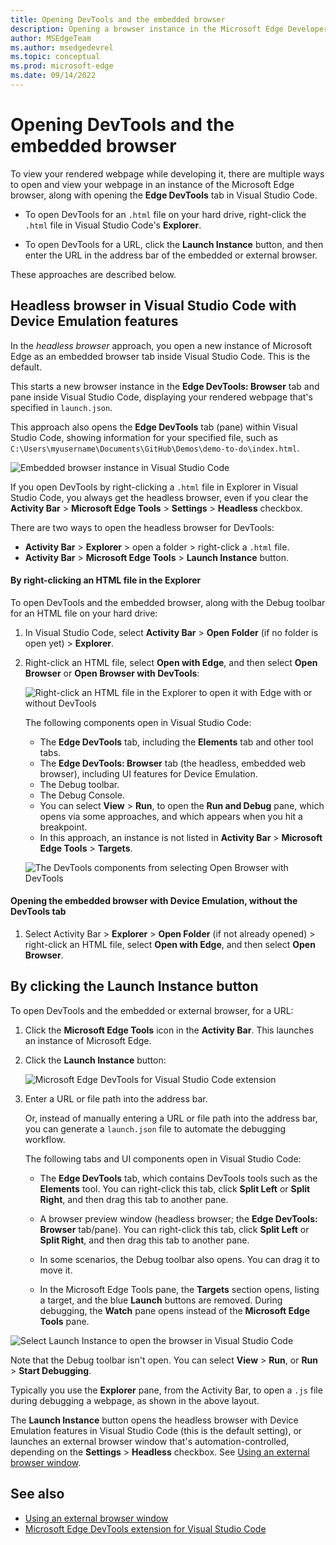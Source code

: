 ```yaml
---
title: Opening DevTools and the embedded browser
description: Opening a browser instance in the Microsoft Edge Developer Tools extension for Visual Studio Code.
author: MSEdgeTeam
ms.author: msedgedevrel
ms.topic: conceptual
ms.prod: microsoft-edge
ms.date: 09/14/2022
---
```

# Opening DevTools and the embedded browser

To view your rendered webpage while developing it, there are multiple ways to open and view your webpage in an instance of the Microsoft Edge browser, along with opening the **Edge DevTools** tab in Visual Studio Code.

*  To open DevTools for an `.html` file on your hard drive, right-click the `.html` file in Visual Studio Code's **Explorer**.

*  To open DevTools for a URL, click the **Launch Instance** button, and then enter the URL in the address bar of the embedded or external browser.

These approaches are described below.


<!-- ====================================================================== -->
## Headless browser in Visual Studio Code with Device Emulation features

In the _headless browser_ approach, you open a new instance of Microsoft Edge as an embedded browser tab inside Visual Studio Code.  This is the default.

This starts a new browser instance in the **Edge DevTools: Browser** tab and pane inside Visual Studio Code, displaying your rendered webpage that's specified in `launch.json`.

This approach also opens the **Edge DevTools** tab (pane) within Visual Studio Code, showing information for your specified file, such as `C:\Users\myusername\Documents\GitHub\Demos\demo-to-do\index.html`.

![Embedded browser instance in Visual Studio Code](./opening-browser-instance-images/embedded-browser.png)

If you open DevTools by right-clicking a `.html` file in Explorer in Visual Studio Code, you always get the headless browser, even if you clear the **Activity Bar** > **Microsoft Edge Tools** > **Settings** > **Headless** checkbox.

There are two ways to open the headless browser for DevTools:
*  **Activity Bar** > **Explorer** > open a folder > right-click a `.html` file.
*  **Activity Bar** > **Microsoft Edge Tools** > **Launch Instance** button.


#### By right-clicking an HTML file in the Explorer

To open DevTools and the embedded browser, along with the Debug toolbar for an HTML file on your hard drive:

1. In Visual Studio Code, select **Activity Bar** > **Open Folder** (if no folder is open yet) > **Explorer**.

1. Right-click an HTML file, select **Open with Edge**, and then select **Open Browser** or **Open Browser with DevTools**:

   ![Right-click an HTML file in the Explorer to open it with Edge with or without DevTools](./opening-browser-instance-images/context-menu-open-in-code.png)

   The following components open in Visual Studio Code:
   *  The **Edge DevTools** tab, including the **Elements** tab and other tool tabs.
   *  The **Edge DevTools: Browser** tab (the headless, embedded web browser), including UI features for Device Emulation.
   *  The Debug toolbar.
   *  The Debug Console.
   *  You can select **View** > **Run**, to open the **Run and Debug** pane, which opens via some approaches, and which appears when you hit a breakpoint.
   *  In this approach, an instance is not listed in **Activity Bar** > **Microsoft Edge Tools** > **Targets**.

   ![The DevTools components from selecting Open Browser with DevTools](./opening-browser-instance-images/devtools-extension-v211.png)


#### Opening the embedded browser with Device Emulation, without the DevTools tab

1. Select Activity Bar > **Explorer** > **Open Folder** (if not already opened) > right-click an HTML file, select **Open with Edge**, and then select **Open Browser**.
    

<!-- ====================================================================== -->
## By clicking the Launch Instance button

To open DevTools and the embedded or external browser, for a URL:

1. Click the **Microsoft Edge Tools** icon in the **Activity Bar**.  This launches an instance of Microsoft Edge.

1. Click the **Launch Instance** button:

   ![Microsoft Edge DevTools for Visual Studio Code extension](./opening-browser-instance-images/extension-icon.png)

1. Enter a URL or file path into the address bar.

   Or, instead of manually entering a URL or file path into the address bar, you can generate a `launch.json` file to automate the debugging workflow.

   The following tabs and UI components open in Visual Studio Code:

   *  The **Edge DevTools** tab, which contains DevTools tools such as the **Elements** tool.  You can right-click this tab, click **Split Left** or **Split Right**, and then drag this tab to another pane.

   *  A browser preview window (headless browser; the **Edge DevTools: Browser** tab/pane).  You can right-click this tab, click **Split Left** or **Split Right**, and then drag this tab to another pane.

   *  In some scenarios, the Debug toolbar also opens.  You can drag it to move it.

   *  In the Microsoft Edge Tools pane, the **Targets** section opens, listing a target, and the blue **Launch** buttons are removed.  During debugging, the **Watch** pane opens instead of the **Microsoft Edge Tools** pane.

![Select Launch Instance to open the browser in Visual Studio Code](./opening-browser-instance-images/devtools-extension-new-browser-instance.png)

Note that the Debug toolbar isn't open.  You can select **View** > **Run**, or **Run** > **Start Debugging**.
<!-- todo: how to open the Debug toolbar? -->

Typically you use the **Explorer** pane, from the Activity Bar, to open a `.js` file during debugging a webpage, as shown in the above layout.

The **Launch Instance** button opens the headless browser with Device Emulation features in Visual Studio Code (this is the default setting), or launches an external browser window that's automation-controlled, depending on the **Settings** > **Headless** checkbox.  See [Using an external browser window](./external-browser-window.md).


<!-- ====================================================================== -->
## See also

* [Using an external browser window](./external-browser-window.md)
* [Microsoft Edge DevTools extension for Visual Studio Code](../microsoft-edge-devtools-extension.md)
